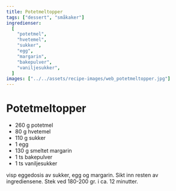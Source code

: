 ```yaml
---
title: Potetmeltopper
tags: ["dessert", "småkaker"]
ingredienser:
  [
    "potetmel",
    "hvetemel",
    "sukker",
    "egg",
    "margarin",
    "bakepulver",
    "vaniljesukker",
  ]
images: ["../../assets/recipe-images/web_potetmeltopper.jpg"]
---
```


# Potetmeltopper

- 260 g potetmel
- 80 g hvetemel
- 110 g sukker
- 1 egg
- 130 g smeltet margarin
- 1 ts bakepulver
- 1 ts vaniljesukker

visp eggedosis av sukker, egg og margarin. Sikt inn resten av ingrediensene. Stek ved 180-200 gr. i ca. 12 minutter.
